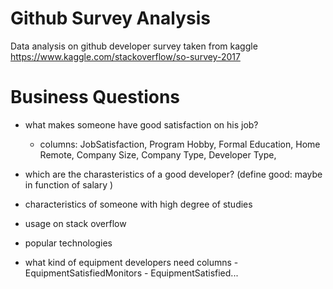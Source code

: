 # Github Survey Analysis
Data analysis on github developer survey taken from kaggle https://www.kaggle.com/stackoverflow/so-survey-2017


# Business Questions
- what makes someone have good satisfaction on his job?
    - columns: JobSatisfaction, Program Hobby, Formal Education, Home Remote, Company Size, Company Type, Developer Type,

- which are the charasteristics of a good developer? (define good: maybe in function of salary )

- characteristics of someone with high degree of studies
- usage on stack overflow
- popular technologies

- what kind of equipment developers need 
    columns
        - EquipmentSatisfiedMonitors
        - EquipmentSatisfied...
